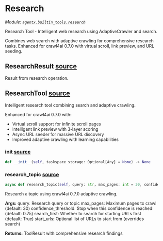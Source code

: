 # Research

*Module: [`agentx.builtin_tools.research`](https://github.com/dustland/agentx/blob/main/src/agentx/builtin_tools/research.py)*

Research Tool - Intelligent web research using AdaptiveCrawler and search.

Combines web search with adaptive crawling for comprehensive research tasks.
Enhanced for crawl4ai 0.7.0 with virtual scroll, link preview, and URL seeding.

## ResearchResult <a href="https://github.com/dustland/agentx/blob/main/src/agentx/builtin_tools/research.py#L22" class="source-link" title="View source code">source</a>

Result from research operation.

## ResearchTool <a href="https://github.com/dustland/agentx/blob/main/src/agentx/builtin_tools/research.py#L33" class="source-link" title="View source code">source</a>

Intelligent research tool combining search and adaptive crawling.

Enhanced for crawl4ai 0.7.0 with:
- Virtual scroll support for infinite scroll pages
- Intelligent link preview with 3-layer scoring
- Async URL seeder for massive URL discovery
- Improved adaptive crawling with learning capabilities

### __init__ <a href="https://github.com/dustland/agentx/blob/main/src/agentx/builtin_tools/research.py#L44" class="source-link" title="View source code">source</a>

```python
def __init__(self, taskspace_storage: Optional[Any] = None) -> None
```
### research_topic <a href="https://github.com/dustland/agentx/blob/main/src/agentx/builtin_tools/research.py#L53" class="source-link" title="View source code">source</a>

```python
async def research_topic(self, query: str, max_pages: int = 30, confidence_threshold: float = 0.75, search_first: bool = True, start_urls: Optional[List[str]] = None) -> ToolResult
```

Research a topic using crawl4ai 0.7.0 adaptive crawling.

**Args:**
    query: Research query or topic
    max_pages: Maximum pages to crawl (default: 30)
    confidence_threshold: Stop when this confidence is reached (default: 0.75)
    search_first: Whether to search for starting URLs first (default: True)
    start_urls: Optional list of URLs to start from (overrides search)

**Returns:**
    ToolResult with comprehensive research findings
